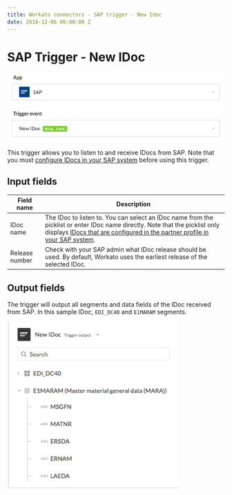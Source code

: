 ```yaml
---
title: Workato connectors - SAP trigger - New Idoc
date: 2018-12-06 06:00:00 Z
---
```


# SAP Trigger - New IDoc

![Trigger New IDoc](/assets/images/connectors/sap/trigger-new-idoc.png)

This trigger allows you to listen to and receive IDocs from SAP. Note that you must [configure IDocs in your SAP system](https://docs.workato.com/connectors/sap.html#configure-idoc-in-sap-to-work-with-workato) before using this trigger.

## Input fields
| Field name | Description |
|---|---|
| IDoc name | The IDoc to listen to. You can select an IDoc name from the picklist or enter IDoc name directly. Note that the picklist only displays [IDocs that are configured in the partner profile in your SAP system](https://docs.workato.com/connectors/sap.html#create-partner-profile-for-workato). |
| Release number | Check with your SAP admin what IDoc release should be used. By default, Workato uses the earliest release of the selected IDoc. |

## Output fields
The trigger will output all segments and data fields of the IDoc received from SAP. In this sample IDoc, `EDI_DC40` and `E1MARAM` segments.

![Trigger New IDoc output](/assets/images/connectors/sap/trigger-new-idoc-output.png)
